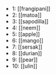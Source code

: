 - 1: [[frangipani]]
- 2: [[matoa]]
- 3: [[sapodilla]]
- 4: [[neem]]
- 5: [[apple]]
- 6: [[mango]]
- 7: [[sersak]]
- 8: [[durian]]
- 9: [[pear]]
- 10: [[ulin]]
